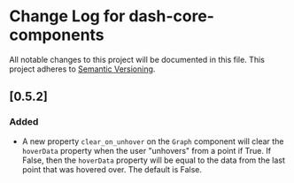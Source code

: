 # Change Log for dash-core-components
All notable changes to this project will be documented in this file.
This project adheres to [Semantic Versioning](http://semver.org/).

## [0.5.2]
### Added
- A new property `clear_on_unhover` on the `Graph` component will clear the 
  `hoverData` property when the user "unhovers" from a point if True. If False,
  then the `hoverData` property will be equal to the data from the last point
  that was hovered over. The default is False.
